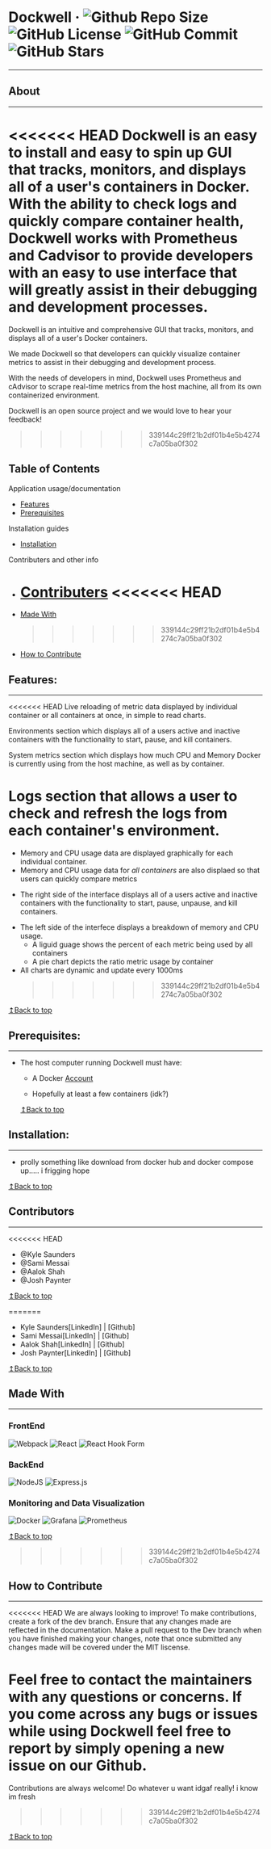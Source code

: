 # Dockwell &middot; ![Github Repo Size](https://img.shields.io/github/repo-size/oslabs-beta/Dockwell) ![GitHub License](https://img.shields.io/github/license/oslabs-beta/Dockwell) ![GitHub Commit](https://img.shields.io/github/last-commit/oslabs-beta/Dockwell) ![GitHub Stars](https://img.shields.io/github/stars/oslabs-beta/Dockwell)

---

## About

---

<<<<<<< HEAD
Dockwell is an easy to install and easy to spin up GUI that tracks, monitors, and displays all of a user's containers in Docker. With the ability to check logs and quickly compare container health, Dockwell works with Prometheus and Cadvisor to provide developers with an easy to use interface that will greatly assist in their debugging and development processes.
=======
Dockwell is an intuitive and comprehensive GUI that tracks, monitors, and displays all of a user's Docker containers.

We made Dockwell so that developers can quickly visualize container metrics to assist in their debugging and development process.

With the needs of developers in mind, Dockwell uses Prometheus and cAdvisor to scrape real-time metrics from the host machine, all from its own containerized environment.

Dockwell is an open source project and we would love to hear your feedback!

> > > > > > > 339144c29ff21b2df01b4e5b4274c7a05ba0f302

## Table of Contents

Application usage/documentation

- [Features](#features)
- [Prerequisites](#prerequisites)

Installation guides

- [Installation](#installation)

Contributers and other info

- [Contributers](#contributers)
  <<<<<<< HEAD
  =======
- [Made With](#made-with)
  > > > > > > > 339144c29ff21b2df01b4e5b4274c7a05ba0f302
- [How to Contribute](#how-to-contribute)

## Features:

---

<<<<<<< HEAD
Live reloading of metric data displayed by individual container or all containers at once, in simple to read charts.

Environments section which displays all of a users active and inactive containers with the functionality to start, pause, and kill containers.

System metrics section which displays how much CPU and Memory Docker is currently using from the host machine, as well as by container.

# Logs section that allows a user to check and refresh the logs from each container's environment.

- Memory and CPU usage data are displayed graphically for each individual container.
- Memory and CPU usage data for _all containers_ are also displaed so that users can quickly compare metrics
<!-- Live reloading of metric data displayed by individual container or all containers at once, in simple to read charts. -->

- The right side of the interface displays all of a users active and inactive containers with the functionality to start, pause, unpause, and kill containers.

<!-- System metrics section which displays how much CPU and Memory Docker is currently using from the host machine, as well as by container. -->

- The left side of the interfece displays a breakdown of memory and CPU usage.
  - A liguid guage shows the percent of each metric being used by all containers
  - A pie chart depicts the ratio metric usage by container
- All charts are dynamic and update every 1000ms
  <!-- Logs section that allows a user to check and refresh the logs from each container's environment. -->
  > > > > > > > 339144c29ff21b2df01b4e5b4274c7a05ba0f302

[↥Back to top](#table-of-contents)

## Prerequisites:

---

- The host computer running Dockwell must have:

  - A Docker [Account](https://www.docker.com/ 'Download Docker')

  - Hopefully at least a few containers (idk?)

  [↥Back to top](#table-of-contents)

## Installation:

---

- prolly something like download from docker hub and docker compose up..... i frigging hope

[↥Back to top](#table-of-contents)

## Contributors

---

<<<<<<< HEAD

- @Kyle Saunders
- @Sami Messai
- @Aalok Shah
- @Josh Paynter

[↥Back to top](#table-of-contents)

=======

- Kyle Saunders[LinkedIn] | [Github]
- Sami Messai[LinkedIn] | [Github]
- Aalok Shah[LinkedIn] | [Github]
- Josh Paynter[LinkedIn] | [Github]

[↥Back to top](#table-of-contents)

## Made With

---

### FrontEnd

![Webpack](https://img.shields.io/badge/webpack-%238DD6F9.svg?style=for-the-badge&logo=webpack&logoColor=black)
![React](https://img.shields.io/badge/react-%2320232a.svg?style=for-the-badge&logo=react&logoColor=%2361DAFB)
![React Hook Form](https://img.shields.io/badge/React%20Hook%20Form-%23EC5990.svg?style=for-the-badge&logo=reacthookform&logoColor=white)

### BackEnd

![NodeJS](https://img.shields.io/badge/node.js-6DA55F?style=for-the-badge&logo=node.js&logoColor=white)
![Express.js](https://img.shields.io/badge/express.js-%23404d59.svg?style=for-the-badge&logo=express&logoColor=%2361DAFB)

### Monitoring and Data Visualization

![Docker](https://img.shields.io/badge/docker-%230db7ed.svg?style=for-the-badge&logo=docker&logoColor=white)
![Grafana](https://img.shields.io/badge/grafana-%23F46800.svg?style=for-the-badge&logo=grafana&logoColor=white)
![Prometheus](https://img.shields.io/badge/Prometheus-E6522C?style=for-the-badge&logo=Prometheus&logoColor=white)

[↥Back to top](#table-of-contents)

> > > > > > > 339144c29ff21b2df01b4e5b4274c7a05ba0f302

## How to Contribute

---

<<<<<<< HEAD
We are always looking to improve!
To make contributions, create a fork of the dev branch. Ensure that any changes made are reflected in the documentation. Make a pull request to the Dev branch when you have finished making your changes, note that once submitted any changes made will be covered under the MIT liscense.

Feel free to contact the maintainers with any questions or concerns.
If you come across any bugs or issues while using Dockwell feel free to report by simply opening a new issue on our Github.
=======
Contributions are always welcome!
Do whatever u want idgaf really! i know im fresh

> > > > > > > 339144c29ff21b2df01b4e5b4274c7a05ba0f302

[↥Back to top](#table-of-contents)
